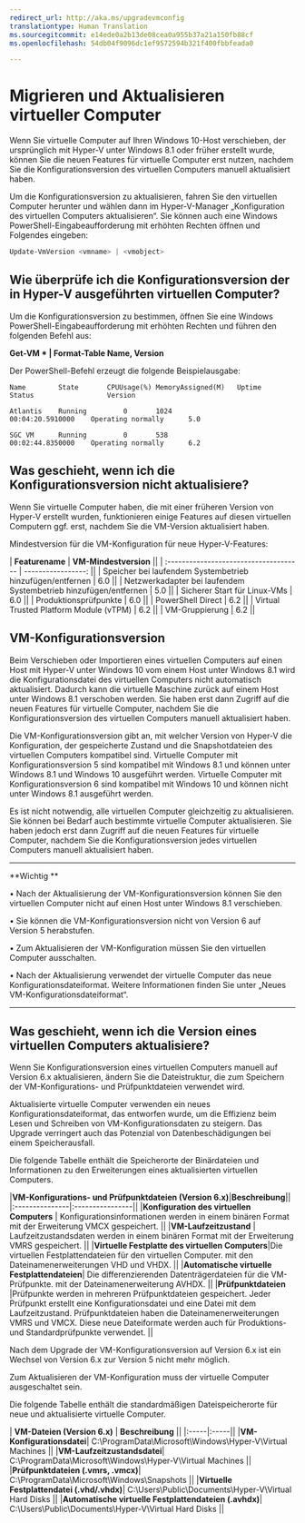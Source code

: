 ```yaml
---
redirect_url: http://aka.ms/upgradevmconfig
translationtype: Human Translation
ms.sourcegitcommit: e14ede0a2b13de08cea0a955b37a21a150fb88cf
ms.openlocfilehash: 54db04f9096dc1ef9572594b321f400fbbfeada0

---
```


# Migrieren und Aktualisieren virtueller Computer 

Wenn Sie virtuelle Computer auf Ihren Windows 10-Host verschieben, der ursprünglich mit Hyper-V unter Windows 8.1 oder früher erstellt wurde, können Sie die neuen Features für virtuelle Computer erst nutzen, nachdem Sie die Konfigurationsversion des virtuellen Computers manuell aktualisiert haben. 

Um die Konfigurationsversion zu aktualisieren, fahren Sie den virtuellen Computer herunter und wählen dann im Hyper-V-Manager „Konfiguration des virtuellen Computers aktualisieren“.  Sie können auch eine Windows PowerShell-Eingabeaufforderung mit erhöhten Rechten öffnen und Folgendes eingeben: 

 ```PowerShell
Update-VmVersion <vmname> | <vmobject>
```

## Wie überprüfe ich die Konfigurationsversion der in Hyper-V ausgeführten virtuellen Computer? 

Um die Konfigurationsversion zu bestimmen, öffnen Sie eine Windows PowerShell-Eingabeaufforderung mit erhöhten Rechten und führen den folgenden Befehl aus:

**Get-VM * | Format-Table Name, Version**

Der PowerShell-Befehl erzeugt die folgende Beispielausgabe:

```
Name        State       CPUUsage(%) MemoryAssigned(M)   Uptime              Status                  Version
    
Atlantis    Running         0       1024                00:04:20.5910000    Operating normally      5.0
    
SGC VM      Running         0       538                 00:02:44.8350000    Operating normally      6.2
```


## Was geschieht, wenn ich die Konfigurationsversion nicht aktualisiere?

Wenn Sie virtuelle Computer haben, die mit einer früheren Version von Hyper-V erstellt wurden, funktionieren einige Features auf diesen virtuellen Computern ggf. erst, nachdem Sie die VM-Version aktualisiert haben.

Mindestversion für die VM-Konfiguration für neue Hyper-V-Features:

| **Featurename**                       | **VM-Mindestversion** ||
| :------------------------------------- | -----------------: || | Speicher bei laufendem Systembetrieb hinzufügen/entfernen                  |                6.0 || | Netzwerkadapter bei laufendem Systembetrieb hinzufügen/entfernen        |                5.0 || | Sicherer Start für Linux-VMs              |                6.0 || | Produktionsprüfpunkte                 |                6.0 || | PowerShell Direct                      |                6.2 || | Virtual Trusted Platform Module (vTPM) |                6.2 || | VM-Gruppierung               |                6.2 ||



## VM-Konfigurationsversion ##

Beim Verschieben oder Importieren eines virtuellen Computers auf einen Host mit Hyper-V unter Windows 10 vom einem Host unter Windows 8.1 wird die Konfigurationsdatei des virtuellen Computers nicht automatisch aktualisiert. Dadurch kann die virtuelle Maschine zurück auf einem Host unter Windows 8.1 verschoben werden. Sie haben erst dann Zugriff auf die neuen Features für virtuelle Computer, nachdem Sie die Konfigurationsversion des virtuellen Computers manuell aktualisiert haben. 

Die VM-Konfigurationsversion gibt an, mit welcher Version von Hyper-V die Konfiguration, der gespeicherte Zustand und die Snapshotdateien des virtuellen Computers kompatibel sind. Virtuelle Computer mit Konfigurationsversion 5 sind kompatibel mit Windows 8.1 und können unter Windows 8.1 und Windows 10 ausgeführt werden. Virtuelle Computer mit Konfigurationsversion 6 sind kompatibel mit Windows 10 und können nicht unter Windows 8.1 ausgeführt werden.

Es ist nicht notwendig, alle virtuellen Computer gleichzeitig zu aktualisieren. Sie können bei Bedarf auch bestimmte virtuelle Computer aktualisieren. Sie haben jedoch erst dann Zugriff auf die neuen Features für virtuelle Computer, nachdem Sie die Konfigurationsversion jedes virtuellen Computers manuell aktualisiert haben.  


----------------
**Wichtig **

• Nach der Aktualisierung der VM-Konfigurationsversion können Sie den virtuellen Computer nicht auf einen Host unter Windows 8.1 verschieben.

• Sie können die VM-Konfigurationsversion nicht von Version 6 auf Version 5 herabstufen.

• Zum Aktualisieren der VM-Konfiguration müssen Sie den virtuellen Computer ausschalten.

• Nach der Aktualisierung verwendet der virtuelle Computer das neue Konfigurationsdateiformat. Weitere Informationen finden Sie unter „Neues VM-Konfigurationsdateiformat“.

--------





## Was geschieht, wenn ich die Version eines virtuellen Computers aktualisiere?
Wenn Sie Konfigurationsversion eines virtuellen Computers manuell auf Version 6.x aktualisieren, ändern Sie die Dateistruktur, die zum Speichern der VM-Konfigurations- und Prüfpunktdateien verwendet wird. 

Aktualisierte virtuelle Computer verwenden ein neues Konfigurationsdateiformat, das entworfen wurde, um die Effizienz beim Lesen und Schreiben von VM-Konfigurationsdaten zu steigern. Das Upgrade verringert auch das Potenzial von Datenbeschädigungen bei einem Speicherausfall. 

Die folgende Tabelle enthält die Speicherorte der Binärdateien und Informationen zu den Erweiterungen eines aktualisierten virtuellen Computers.  

|**VM-Konfigurations- und Prüfpunktdateien (Version 6.x)**|**Beschreibung**||
|:---------------|:----------------|| |**Konfiguration des virtuellen Computers** | Konfigurationsinformationen werden in einem binären Format mit der Erweiterung VMCX gespeichert. || |**VM-Laufzeitzustand** | Laufzeitzustandsdaten werden in einem binären Format mit der Erweiterung VMRS gespeichert.  || |**Virtuelle Festplatte des virtuellen Computers**|Die virtuellen Festplattendateien für den virtuellen Computer. mit den Dateinamenerweiterungen VHD und VHDX.   || |**Automatische virtuelle Festplattendateien**| Die differenzierenden Datenträgerdateien für die VM-Prüfpunkte. mit der Dateinamenerweiterung AVHDX. || |**Prüfpunktdateien** |Prüfpunkte werden in mehreren Prüfpunktdateien gespeichert. Jeder Prüfpunkt erstellt eine Konfigurationsdatei und eine Datei mit dem Laufzeitzustand. Prüfpunktdateien haben die Dateinamenerweiterungen VMRS und VMCX. Diese neue Dateiformate werden auch für Produktions- und Standardprüfpunkte verwendet. ||

Nach dem Upgrade der VM-Konfigurationsversion auf Version 6.x ist ein Wechsel von Version 6.x zur Version 5 nicht mehr möglich. 

Zum Aktualisieren der VM-Konfiguration muss der virtuelle Computer ausgeschaltet sein.

Die folgende Tabelle enthält die standardmäßigen Dateispeicherorte für neue und aktualisierte virtuelle Computer.

|   **VM-Dateien (Version 6.x)** | **Beschreibung** ||
|:-----|:-----|| |**VM-Konfigurationsdatei**| C:\ProgramData\Microsoft\Windows\Hyper-V\Virtual Machines || |**VM-Laufzeitzustandsdatei**| C:\ProgramData\Microsoft\Windows\Hyper-V\Virtual Machines || |**Prüfpunktdateien (.vmrs, .vmcx)**| C:\ProgramData\Microsoft\Windows\Snapshots || |**Virtuelle Festplattendatei (.vhd/.vhdx)**| C:\Users\Public\Documents\Hyper-V\Virtual Hard Disks || |**Automatische virtuelle Festplattendateien (.avhdx)**| C:\Users\Public\Documents\Hyper-V\Virtual Hard Disks ||







<!--HONumber=Jun16_HO4-->


